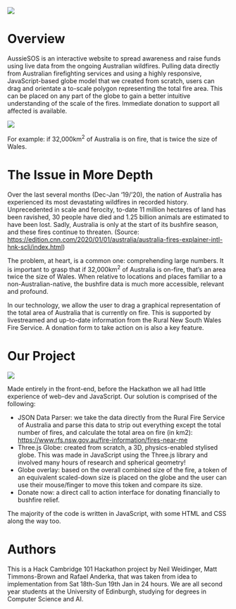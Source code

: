 ![](https://github.com/rafaelanderka/hackcambridge101/blob/master/images/logo.png?raw=true)

# Overview

AussieSOS is an interactive website to spread awareness and raise funds using live data from the ongoing Australian wildfires. Pulling data directly from Australian firefighting services and using a highly responsive, JavaScript-based globe model that we created from scratch, users can drag and orientate a to-scale polygon representing the total fire area. This can be placed on any part of the globe to gain a better intuitive understanding of the scale of the fires. Immediate donation to support all affected is available.

![](https://github.com/rafaelanderka/hackcambridge101/blob/master/promo/aussos-loop.gif?raw=true)

For example: if 32,000km<sup>2</sup> of Australia is on fire, that is twice the size of Wales. 

# The Issue in More Depth

Over the last several months (Dec-Jan ‘19/’20), the nation of Australia has experienced its most devastating wildfires in recorded history. Unprecedented in scale and ferocity, to-date 11 million hectares of land has been ravished, 30 people have died and 1.25 billion animals are estimated to have been lost. Sadly, Australia is only at the start of its bushfire season, and these fires continue to threaten. (Source: https://edition.cnn.com/2020/01/01/australia/australia-fires-explainer-intl-hnk-scli/index.html)

The problem, at heart, is a common one: comprehending large numbers. It is important to grasp that if 32,000km<sup>2</sup> of Australia is on-fire, that’s an area twice the size of Wales. When relative to locations and places familiar to a non-Australian-native, the bushfire data is much more accessible, relevant and profound. 

In our technology, we allow the user to drag a graphical representation of the total area of Australia that is currently on fire. This is supported by livestreamed and up-to-date information from the Rural New South Wales Fire Service. A donation form to take action on is also a key feature.

# Our Project

![](https://github.com/rafaelanderka/hackcambridge101/blob/master/promo/aussos-zoom.gif?raw=true)

Made entirely in the front-end, before the Hackathon we all had little experience of web-dev and JavaScript. Our solution is comprised of the following:

- JSON Data Parser: we take the data directly from the Rural Fire Service of Australia and parse this data to strip out everything except the total number of fires, and calculate the total area on fire (in km2): https://www.rfs.nsw.gov.au/fire-information/fires-near-me
- Three.js Globe: created from scratch, a 3D, physics-enabled stylised globe. This was made in JavaScript using the Three.js library and involved many hours of research and spherical geometry!
- Globe overlay: based on the overall combined size of the fire, a token of an equivalent scaled-down size is placed on the globe and the user can use their mouse/finger to move this token and compare its size.
- Donate now: a direct call to action interface for donating financially to bushfire relief.

The majority of the code is written in JavaScript, with some HTML and CSS along the way too.

# Authors

This is a Hack Cambridge 101 Hackathon project by Neil Weidinger, Matt Timmons-Brown and Rafael Anderka, that was taken from idea to implementation from Sat 18th-Sun 19th Jan in 24 hours. We are all second year students at the University of Edinburgh, studying for degrees in Computer Science and AI.
